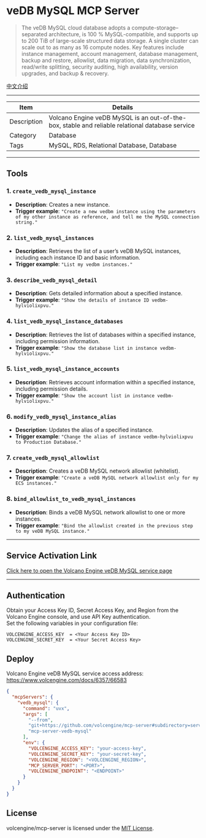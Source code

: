 # veDB MySQL MCP Server
> The veDB MySQL cloud database adopts a compute-storage–separated architecture, is 100 % MySQL-compatible, and supports up to 200 TiB of large-scale structured data storage. A single cluster can scale out to as many as 16 compute nodes. Key features include instance management, account management, database management, backup and restore, allowlist, data migration, data synchronization, read/write splitting, security auditing, high availability, version upgrades, and backup & recovery.

[中文介绍](README_zh.md)

---
| Item | Details |
| ---- | ---- |
| Description | Volcano Engine veDB MySQL is an out-of-the-box, stable and reliable relational database service |
| Category | Database |
| Tags | MySQL, RDS, Relational Database, Database |

---

## Tools

### 1. `create_vedb_mysql_instance`
- **Description**: Creates a new instance.
- **Trigger example**: `"Create a new vedbm instance using the parameters of my other instance as reference, and tell me the MySQL connection string."`

### 2. `list_vedb_mysql_instances`
- **Description**: Retrieves the list of a user’s veDB MySQL instances, including each instance ID and basic information.
- **Trigger example**: `"List my vedbm instances."`

### 3. `describe_vedb_mysql_detail`
- **Description**: Gets detailed information about a specified instance.
- **Trigger example**: `"Show the details of instance ID vedbm-hylviolixpvu."`

### 4. `list_vedb_mysql_instance_databases`
- **Description**: Retrieves the list of databases within a specified instance, including permission information.
- **Trigger example**: `"Show the database list in instance vedbm-hylviolixpvu."`

### 5. `list_vedb_mysql_instance_accounts`
- **Description**: Retrieves account information within a specified instance, including permission details.
- **Trigger example**: `"Show the account list in instance vedbm-hylviolixpvu."`

### 6. `modify_vedb_mysql_instance_alias`
- **Description**: Updates the alias of a specified instance.
- **Trigger example**: `"Change the alias of instance vedbm-hylviolixpvu to Production Database."`

### 7. `create_vedb_mysql_allowlist`
- **Description**: Creates a veDB MySQL network allowlist (whitelist).
- **Trigger example**: `"Create a veDB MySQL network allowlist only for my ECS instances."`

### 8. `bind_allowlist_to_vedb_mysql_instances`
- **Description**: Binds a veDB MySQL network allowlist to one or more instances.
- **Trigger example**: `"Bind the allowlist created in the previous step to my veDB MySQL instance."`

---

## Service Activation Link
[Click here to open the Volcano Engine veDB MySQL service page](https://console.volcengine.com/db/vedb-mysql)

---

## Authentication
Obtain your Access Key ID, Secret Access Key, and Region from the Volcano Engine console, and use API Key authentication.  
Set the following variables in your configuration file:

```
VOLCENGINE_ACCESS_KEY  = <Your Access Key ID>
VOLCENGINE_SECRET_KEY  = <Your Secret Access Key>
```

## Deploy
Volcano Engine veDB MySQL service access address: <https://www.volcengine.com/docs/6357/66583>
```json
{
  "mcpServers": {
    "vedb_mysql": {
      "command": "uvx",
      "args": [
        "--from",
        "git+https://github.com/volcengine/mcp-server#subdirectory=server/mcp_server_vedb_mysql",
        "mcp-server-vedb-mysql"
      ],
      "env": {
        "VOLCENGINE_ACCESS_KEY": "your-access-key",
        "VOLCENGINE_SECRET_KEY": "your-secret-key",
        "VOLCENGINE_REGION": "<VOLCENGINE_REGION>",
        "MCP_SERVER_PORT": "<PORT>",
        "VOLCENGINE_ENDPOINT": "<ENDPOINT>"
      }
    }
  }
}
```

## License

volcengine/mcp-server is licensed under the [MIT License](https://github.com/volcengine/mcp-server/blob/main/LICENSE).
